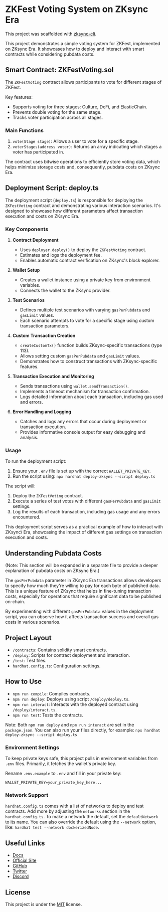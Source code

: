 # ZKFest Voting System on ZKsync Era

This project was scaffolded with [zksync-cli](https://github.com/matter-labs/zksync-cli).

This project demonstrates a simple voting system for ZKFest, implemented on ZKsync Era. It showcases how to deploy and interact with smart contracts while considering pubdata costs.

## Smart Contract: ZKFestVoting.sol

The `ZKFestVoting` contract allows participants to vote for different stages of ZKFest.

Key features:

- Supports voting for three stages: Culture, DeFi, and ElasticChain.
- Prevents double voting for the same stage.
- Tracks voter participation across all stages.

### Main Functions

1. `vote(Stage stage)`: Allows a user to vote for a specific stage.
2. `voterStages(address voter)`: Returns an array indicating which stages a voter has participated in.

The contract uses bitwise operations to efficiently store voting data, which helps minimize storage costs and, consequently, pubdata costs on ZKsync Era.

## Deployment Script: deploy.ts

The deployment script (`deploy.ts`) is responsible for deploying the `ZKFestVoting` contract and demonstrating various interaction scenarios. It's designed to showcase how different parameters affect transaction execution and costs on ZKsync Era.

### Key Components

1. **Contract Deployment**
   - Uses `deployer.deploy()` to deploy the `ZKFestVoting` contract.
   - Estimates and logs the deployment fee.
   - Enables automatic contract verification on ZKsync's block explorer.

2. **Wallet Setup**
   - Creates a wallet instance using a private key from environment variables.
   - Connects the wallet to the ZKsync provider.

3. **Test Scenarios**
   - Defines multiple test scenarios with varying `gasPerPubdata` and `gasLimit` values.
   - Each scenario attempts to vote for a specific stage using custom transaction parameters.

4. **Custom Transaction Creation**
   - `createCustomTx()` function builds ZKsync-specific transactions (type 113).
   - Allows setting custom `gasPerPubdata` and `gasLimit` values.
   - Demonstrates how to construct transactions with ZKsync-specific features.

5. **Transaction Execution and Monitoring**
   - Sends transactions using `wallet.sendTransaction()`.
   - Implements a timeout mechanism for transaction confirmation.
   - Logs detailed information about each transaction, including gas used and errors.

6. **Error Handling and Logging**
   - Catches and logs any errors that occur during deployment or transaction execution.
   - Provides informative console output for easy debugging and analysis.

### Usage

To run the deployment script:

1. Ensure your `.env` file is set up with the correct `WALLET_PRIVATE_KEY`.
2. Run the script using: `npx hardhat deploy-zksync --script deploy.ts`

The script will:

1. Deploy the `ZKFestVoting` contract.
2. Execute a series of test votes with different `gasPerPubdata` and `gasLimit` settings.
3. Log the results of each transaction, including gas usage and any errors encountered.

This deployment script serves as a practical example of how to interact with ZKsync\ Era, showcasing the impact of different gas settings on transaction execution and costs.

## Understanding Pubdata Costs

(Note: This section will be expanded in a separate file to provide a deeper explanation of pubdata costs on ZKsync Era.)

The `gasPerPubdata` parameter in ZKsync Era transactions allows developers to specify how much they're willing to pay for each byte of published data. This is a unique feature of ZKsync that helps in fine-tuning transaction costs, especially for operations that require significant data to be published on-chain.

By experimenting with different `gasPerPubdata` values in the deployment script, you can observe how it affects transaction success and overall gas costs in various scenarios.

## Project Layout

- `/contracts`: Contains solidity smart contracts.
- `/deploy`: Scripts for contract deployment and interaction.
- `/test`: Test files.
- `hardhat.config.ts`: Configuration settings.

## How to Use

- `npm run compile`: Compiles contracts.
- `npm run deploy`: Deploys using script `/deploy/deploy.ts`.
- `npm run interact`: Interacts with the deployed contract using `/deploy/interact.ts`.
- `npm run test`: Tests the contracts.

Note: Both `npm run deploy` and `npm run interact` are set in the `package.json`. You can also run your files directly, for example: `npx hardhat deploy-zksync --script deploy.ts`

### Environment Settings

To keep private keys safe, this project pulls in environment variables from `.env` files. Primarily, it fetches the wallet's private key.

Rename `.env.example` to `.env` and fill in your private key:

```
WALLET_PRIVATE_KEY=your_private_key_here...
```

### Network Support

`hardhat.config.ts` comes with a list of networks to deploy and test contracts. Add more by adjusting the `networks` section in the `hardhat.config.ts`. To make a network the default, set the `defaultNetwork` to its name. You can also override the default using the `--network` option, like: `hardhat test --network dockerizedNode`.


## Useful Links

- [Docs](https://era.zksync.io/docs/dev/)
- [Official Site](https://zksync.io/)
- [GitHub](https://github.com/matter-labs)
- [Twitter](https://twitter.com/zksync)
- [Discord](https://join.zksync.dev/)

## License

This project is under the [MIT](./LICENSE) license.